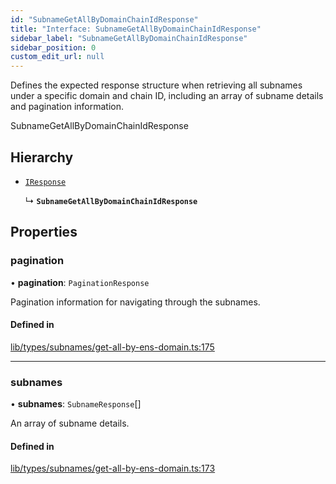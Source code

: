 ```yaml
---
id: "SubnameGetAllByDomainChainIdResponse"
title: "Interface: SubnameGetAllByDomainChainIdResponse"
sidebar_label: "SubnameGetAllByDomainChainIdResponse"
sidebar_position: 0
custom_edit_url: null
---
```


Defines the expected response structure when retrieving all subnames under a specific domain and chain ID,
including an array of subname details and pagination information.

 SubnameGetAllByDomainChainIdResponse

## Hierarchy

- [`IResponse`](IResponse.md)

  ↳ **`SubnameGetAllByDomainChainIdResponse`**

## Properties

### pagination

• **pagination**: `PaginationResponse`

Pagination information for navigating through the subnames.

#### Defined in

[lib/types/subnames/get-all-by-ens-domain.ts:175](https://github.com/JustaName-id/JustaName-sdk/blob/0b5bd45/packages/@justaname.id/sdk/src/lib/types/subnames/get-all-by-ens-domain.ts#L175)

___

### subnames

• **subnames**: `SubnameResponse`[]

An array of subname details.

#### Defined in

[lib/types/subnames/get-all-by-ens-domain.ts:173](https://github.com/JustaName-id/JustaName-sdk/blob/0b5bd45/packages/@justaname.id/sdk/src/lib/types/subnames/get-all-by-ens-domain.ts#L173)

